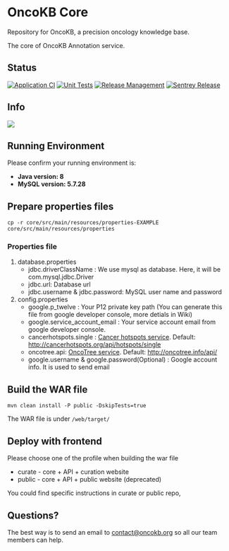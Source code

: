 # OncoKB Core
Repository for OncoKB, a precision oncology knowledge base.

The core of OncoKB Annotation service.

## Status

[![Application CI](https://github.com/oncokb/oncokb/workflows/Application%20CI/badge.svg)](https://github.com/oncokb/oncokb/actions?query=workflow%3A%22Application+CI%22) [![Unit Tests](https://github.com/zhx828/oncokb/workflows/Unit%20Tests/badge.svg)](https://github.com/oncokb/oncokb/actions?query=workflow%3A%22Unit+Tests%22) [![Release Management](https://github.com/oncokb/oncokb/workflows/Release%20Management/badge.svg)](https://github.com/oncokb/oncokb/actions?query=workflow%3A"Release+Management") [![Sentrey Release](https://github.com/oncokb/oncokb/workflows/Sentrey%20Release/badge.svg)](https://github.com/oncokb/oncokb/actions?query=workflow%3A%22Sentrey+Release%22) 

## Info

<a href="https://ascopubs.org/doi/full/10.1200/PO.17.00011"><img src="https://img.shields.io/badge/DOI-10.1200%2FPO.17.00011-1c75cd" /></a>

## Running Environment
Please confirm your running environment is:
* **Java version: 8**
* **MySQL version: 5.7.28**


## Prepare properties files  
```
cp -r core/src/main/resources/properties-EXAMPLE core/src/main/resources/properties
```

### Properties file
1. database.properties
    * jdbc.driverClassName : We use mysql as database. Here, it will be com.mysql.jdbc.Driver
    * jdbc.url: Database url
    * jdbc.username & jdbc.password: MySQL user name and password
2. config.properties
    * google.p_twelve : Your P12 private key path (You can generate this file from google developer console, more detials in Wiki)
    * google.service_account_email : Your service account email from google developer console.
    * cancerhotspots.single : [Cancer hotspots service](http://cancerhotspots.org). Default: http://cancerhotspots.org/api/hotspots/single
    * oncotree.api: [OncoTree service](http://oncotree.info/). Default: http://oncotree.info/api/
    * google.username & google.password(Optional) : Google account info. It is used to send email
    
    
## Build the WAR file
`mvn clean install -P public -DskipTests=true`

The WAR file is under `/web/target/`

## Deploy with frontend
Please choose one of the profile when building the war file
* curate - core + API + curation website
* public - core + API + public website (deprecated)

You could find specific instructions in curate or public repo,
         
## Questions?
The best way is to send an email to contact@oncokb.org so all our team members can help.
